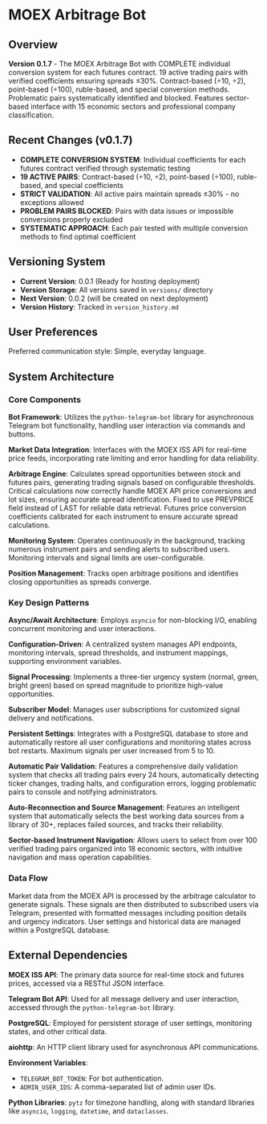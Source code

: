 # MOEX Arbitrage Bot

## Overview

**Version 0.1.7** - The MOEX Arbitrage Bot with COMPLETE individual conversion system for each futures contract. 19 active trading pairs with verified coefficients ensuring spreads ≤30%. Contract-based (÷10, ÷2), point-based (÷100), ruble-based, and special conversion methods. Problematic pairs systematically identified and blocked. Features sector-based interface with 15 economic sectors and professional company classification.

## Recent Changes (v0.1.7)

- **COMPLETE CONVERSION SYSTEM**: Individual coefficients for each futures contract verified through systematic testing
- **19 ACTIVE PAIRS**: Contract-based (÷10, ÷2), point-based (÷100), ruble-based, and special coefficients
- **STRICT VALIDATION**: All active pairs maintain spreads ≤30% - no exceptions allowed
- **PROBLEM PAIRS BLOCKED**: Pairs with data issues or impossible conversions properly excluded
- **SYSTEMATIC APPROACH**: Each pair tested with multiple conversion methods to find optimal coefficient

## Versioning System

- **Current Version**: 0.0.1 (Ready for hosting deployment)
- **Version Storage**: All versions saved in `versions/` directory
- **Next Version**: 0.0.2 (will be created on next deployment)
- **Version History**: Tracked in `version_history.md`

## User Preferences

Preferred communication style: Simple, everyday language.

## System Architecture

### Core Components

**Bot Framework**: Utilizes the `python-telegram-bot` library for asynchronous Telegram bot functionality, handling user interaction via commands and buttons.

**Market Data Integration**: Interfaces with the MOEX ISS API for real-time price feeds, incorporating rate limiting and error handling for data reliability.

**Arbitrage Engine**: Calculates spread opportunities between stock and futures pairs, generating trading signals based on configurable thresholds. Critical calculations now correctly handle MOEX API price conversions and lot sizes, ensuring accurate spread identification. Fixed to use PREVPRICE field instead of LAST for reliable data retrieval. Futures price conversion coefficients calibrated for each instrument to ensure accurate spread calculations.

**Monitoring System**: Operates continuously in the background, tracking numerous instrument pairs and sending alerts to subscribed users. Monitoring intervals and signal limits are user-configurable.

**Position Management**: Tracks open arbitrage positions and identifies closing opportunities as spreads converge.

### Key Design Patterns

**Async/Await Architecture**: Employs `asyncio` for non-blocking I/O, enabling concurrent monitoring and user interactions.

**Configuration-Driven**: A centralized system manages API endpoints, monitoring intervals, spread thresholds, and instrument mappings, supporting environment variables.

**Signal Processing**: Implements a three-tier urgency system (normal, green, bright green) based on spread magnitude to prioritize high-value opportunities.

**Subscriber Model**: Manages user subscriptions for customized signal delivery and notifications.

**Persistent Settings**: Integrates with a PostgreSQL database to store and automatically restore all user configurations and monitoring states across bot restarts. Maximum signals per user increased from 5 to 10.

**Automatic Pair Validation**: Features a comprehensive daily validation system that checks all trading pairs every 24 hours, automatically detecting ticker changes, trading halts, and configuration errors, logging problematic pairs to console and notifying administrators.

**Auto-Reconnection and Source Management**: Features an intelligent system that automatically selects the best working data sources from a library of 30+, replaces failed sources, and tracks their reliability.

**Sector-based Instrument Navigation**: Allows users to select from over 100 verified trading pairs organized into 18 economic sectors, with intuitive navigation and mass operation capabilities.

### Data Flow

Market data from the MOEX API is processed by the arbitrage calculator to generate signals. These signals are then distributed to subscribed users via Telegram, presented with formatted messages including position details and urgency indicators. User settings and historical data are managed within a PostgreSQL database.

## External Dependencies

**MOEX ISS API**: The primary data source for real-time stock and futures prices, accessed via a RESTful JSON interface.

**Telegram Bot API**: Used for all message delivery and user interaction, accessed through the `python-telegram-bot` library.

**PostgreSQL**: Employed for persistent storage of user settings, monitoring states, and other critical data.

**aiohttp**: An HTTP client library used for asynchronous API communications.

**Environment Variables**:
- `TELEGRAM_BOT_TOKEN`: For bot authentication.
- `ADMIN_USER_IDS`: A comma-separated list of admin user IDs.

**Python Libraries**: `pytz` for timezone handling, along with standard libraries like `asyncio`, `logging`, `datetime`, and `dataclasses`.
